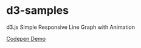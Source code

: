 # d3-samples
d3.js Simple Responsive Line Graph with Animation

[Codepen Demo](http://codepen.io/tawink/pen/grgNMY)